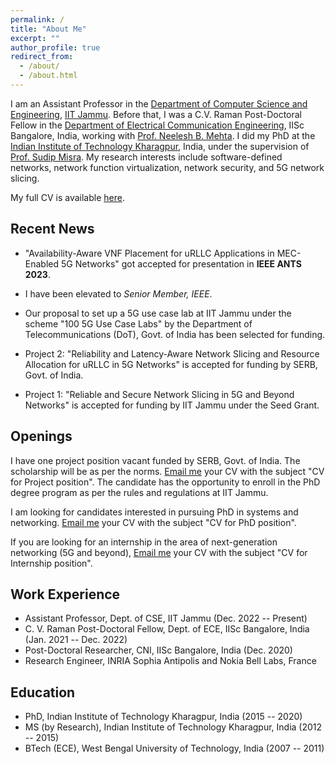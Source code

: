 ```yaml
---
permalink: /
title: "About Me"
excerpt: ""
author_profile: true
redirect_from: 
  - /about/
  - /about.html
---
```


I am an Assistant Professor in the [Department of Computer Science and Engineering](https://www.iitjammu.ac.in/computer_science_engineering), [IIT Jammu](https://www.iitjammu.ac.in/). Before that, I was a C.V. Raman Post-Doctoral Fellow in the [Department of Electrical Communication Engineering](https://ece.iisc.ac.in/), IISc Bangalore, India, working with [Prof. Neelesh B. Mehta](https://ece.iisc.ac.in/~nextgenwrl/Neelesh.html). I did my PhD at the [Indian Institute of Technology Kharagpur](http://www.iitkgp.ac.in/), India, under the supervision of [Prof. Sudip Misra](https://cse.iitkgp.ac.in/~smisra/). My research interests include software-defined networks, network function virtualization, network security, and 5G network slicing.

My full CV is available [here](https://samareshbera.github.io/files/Samaresh_Bera_CV.pdf).


Recent News
----------
* "Availability-Aware VNF Placement for uRLLC Applications in MEC-Enabled 5G Networks" got accepted for presentation in **IEEE ANTS 2023**.

* I have been elevated to <i>Senior Member, IEEE</i>.

* Our proposal to set up a 5G use case lab at IIT Jammu under the scheme "100 5G Use Case Labs" by the Department of Telecommunications (DoT), Govt. of India has been selected for funding.
  
* Project 2: "Reliability and Latency-Aware Network Slicing and Resource Allocation for uRLLC in 5G Networks" is accepted for funding by SERB, Govt. of India.
  
* Project 1: "Reliable and Secure Network Slicing in 5G and Beyond Networks" is accepted for funding by IIT Jammu under the Seed Grant.


Openings
----------
I have one project position vacant funded by SERB, Govt. of India. The scholarship will be as per the norms. [Email me](samaresh.bera@iitjammu.ac.in) your CV with the subject "CV for Project position". The candidate has the opportunity to enroll in the PhD degree program as per the rules and regulations at IIT Jammu.

I am looking for candidates interested in pursuing PhD in systems and networking. [Email me](samaresh.bera@iitjammu.ac.in) your CV with the subject "CV for PhD position".

If you are looking for an internship in the area of next-generation networking (5G and beyond), [Email me](samaresh.bera@iitjammu.ac.in) your CV with the subject "CV for Internship position".

Work Experience
----------
* Assistant Professor, Dept. of CSE, IIT Jammu (Dec. 2022 -- Present)
* C. V. Raman Post-Doctoral Fellow, Dept. of ECE, IISc Bangalore, India (Jan. 2021 -- Dec. 2022)
* Post-Doctoral Researcher, CNI, IISc Bangalore, India (Dec. 2020)
* Research Engineer, INRIA Sophia Antipolis and Nokia Bell Labs, France

Education
---------
* PhD, Indian Institute of Technology Kharagpur, India (2015 -- 2020)
* MS (by Research), Indian Institute of Technology Kharagpur, India (2012 -- 2015)
* BTech (ECE), West Bengal University of Technology, India (2007 -- 2011)

